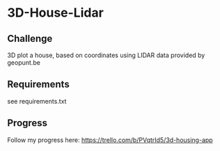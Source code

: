 # 3D-House-Lidar

## Challenge
3D plot a house, based on coordinates using LIDAR data provided by geopunt.be

## Requirements
see requirements.txt

## Progress
Follow my progress here: https://trello.com/b/PVqtrId5/3d-housing-app
